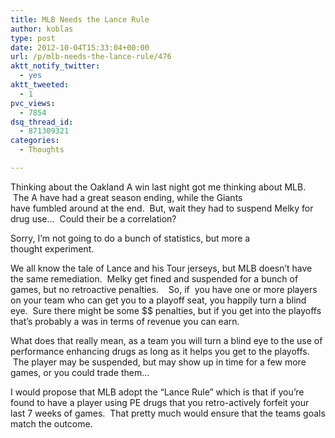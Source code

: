 ```yaml
---
title: MLB Needs the Lance Rule
author: koblas
type: post
date: 2012-10-04T15:33:04+00:00
url: /p/mlb-needs-the-lance-rule/476
aktt_notify_twitter:
  - yes
aktt_tweeted:
  - 1
pvc_views:
  - 7854
dsq_thread_id:
  - 871309321
categories:
  - Thoughts

---
```

Thinking about the Oakland A win last night got me thinking about MLB.  The A have had a great season ending, while the Giants have fumbled around at the end.  But, wait they had to suspend Melky for drug use&#8230;  Could their be a correlation?

Sorry, I&#8217;m not going to do a bunch of statistics, but more a thought experiment.

We all know the tale of Lance and his Tour jerseys, but MLB doesn&#8217;t have the same remediation.  Melky get fined and suspended for a bunch of games, but no retroactive penalties.    So, if  you have one or more players on your team who can get you to a playoff seat, you happily turn a blind eye.  Sure there might be some $$ penalties, but if you get into the playoffs that&#8217;s probably a was in terms of revenue you can earn.

What does that really mean, as a team you will turn a blind eye to the use of performance enhancing drugs as long as it helps you get to the playoffs.  The player may be suspended, but may show up in time for a few more games, or you could trade them&#8230;

I would propose that MLB adopt the &#8220;Lance Rule&#8221; which is that if you&#8217;re found to have a player using PE drugs that you retro-actively forfeit your last 7 weeks of games.  That pretty much would ensure that the teams goals match the outcome.
